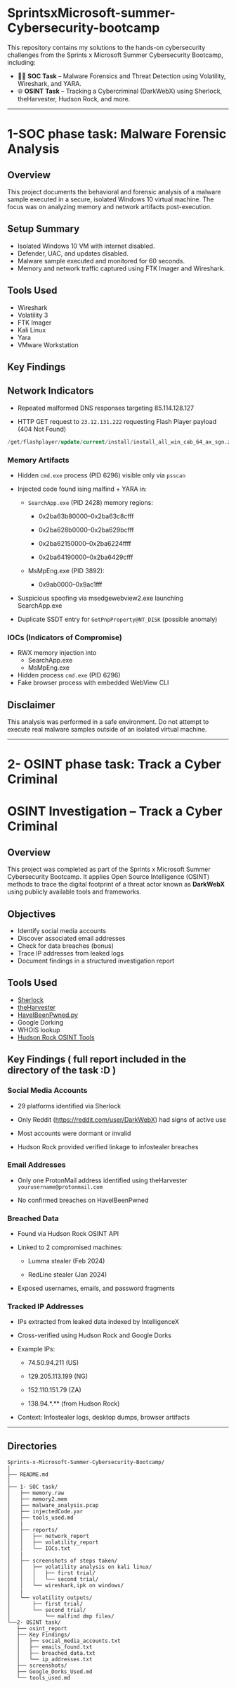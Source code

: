 # SprintsxMicrosoft-summer-Cybersecurity-bootcamp

This repository contains my solutions to the hands-on cybersecurity challenges from the Sprints x Microsoft Summer Cybersecurity Bootcamp, including:

- 🕵️‍♀️ **SOC Task** – Malware Forensics and Threat Detection using Volatility, Wireshark, and YARA.
- 🌐 **OSINT Task** – Tracking a Cybercriminal (DarkWebX) using Sherlock, theHarvester, Hudson Rock, and more.
---

# 1-SOC phase task: Malware Forensic Analysis

## Overview
This project documents the behavioral and forensic analysis of a malware sample executed in a secure, isolated Windows 10 virtual machine. The focus was on analyzing memory and network artifacts post-execution.

## Setup Summary
- Isolated Windows 10 VM with internet disabled.
- Defender, UAC, and updates disabled.
- Malware sample executed and monitored for 60 seconds.
- Memory and network traffic captured using FTK Imager and Wireshark.

## Tools Used
- Wireshark
- Volatility 3
- FTK Imager
- Kali Linux
- Yara
- VMware Workstation

## Key Findings

## Network Indicators
- Repeated malformed DNS responses targeting 85.114.128.127

- HTTP GET request to `23.12.131.222` requesting Flash Player payload (404 Not Found)
```sql
/get/flashplayer/update/current/install/install_all_win_cab_64_ax_sgn.z
```

### Memory Artifacts
- Hidden `cmd.exe` process (PID 6296) visible only via `psscan`
- Injected code found ising malfind + YARA in:

    - `SearchApp.exe` (PID 2428) memory regions:

        - 0x2ba63b80000–0x2ba63c8cfff

        - 0x2ba628b0000–0x2ba629bcfff

        - 0x2ba62150000–0x2ba6224ffff

        - 0x2ba64190000–0x2ba6429cfff

    - MsMpEng.exe (PID 3892):

        - 0x9ab0000–0x9ac1fff

- Suspicious spoofing via msedgewebview2.exe launching SearchApp.exe
- Duplicate SSDT entry for `GetPnpProperty@NT_DISK` (possible anomaly)

### IOCs (Indicators of Compromise)
- RWX memory injection into 
    - SearchApp.exe
    - MsMpEng.exe
- Hidden process `cmd.exe` (PID 6296)
- Fake browser process with embedded WebView CLI


## Disclaimer
This analysis was performed in a safe environment. Do not attempt to execute real malware samples outside of an isolated virtual machine.




---
# 2- OSINT phase task: Track a Cyber Criminal

# OSINT Investigation – Track a Cyber Criminal

## Overview
This project was completed as part of the Sprints x Microsoft Summer Cybersecurity Bootcamp. It applies Open Source Intelligence (OSINT) methods to trace the digital footprint of a threat actor known as **DarkWebX** using publicly available tools and frameworks.

## Objectives
- Identify social media accounts
- Discover associated email addresses
- Check for data breaches (bonus)
- Trace IP addresses from leaked logs
- Document findings in a structured investigation report

## Tools Used
- [Sherlock](https://github.com/sherlock-project/sherlock)
- [theHarvester](https://github.com/laramies/theHarvester)
- [HaveIBeenPwned.py](https://github.com/cheetz/HaveIBeenPwned)
- Google Dorking
- WHOIS lookup
- [Hudson Rock OSINT Tools](https://cavalier.hudsonrock.com)

## Key Findings  ( full report included in the directory of the task :D )
### Social Media Accounts

- 29 platforms identified via Sherlock

- Only Reddit (https://reddit.com/user/DarkWebX) had signs of active use

- Most accounts were dormant or invalid

- Hudson Rock provided verified linkage to infostealer breaches

### Email Addresses

- Only one ProtonMail address identified using theHarvester `yourusername@protonmail.com` 

- No confirmed breaches on HaveIBeenPwned

### Breached Data

- Found via Hudson Rock OSINT API

- Linked to 2 compromised machines:

    - Lumma stealer (Feb 2024)

    - RedLine stealer (Jan 2024)

- Exposed usernames, emails, and password fragments

### Tracked IP Addresses

- IPs extracted from leaked data indexed by IntelligenceX

- Cross-verified using Hudson Rock and Google Dorks

- Example IPs:

    - 74.50.94.211 (US)

    - 129.205.113.199 (NG)

    - 152.110.151.79 (ZA)

    - 138.94.*.** (from Hudson Rock)

- Context: Infostealer logs, desktop dumps, browser artifacts


---
## Directories
```
Sprints-x-Microsoft-Summer-Cybersecurity-Bootcamp/
│
├── README.md
│
├── 1- SOC task/
│   ├── memory.raw
│   ├── memory2.mem
│   ├── malware_analysis.pcap
│   ├── injectedCode.yar
│   ├── tools_used.md
│   |
│   ├── reports/
│   │   ├── network_report
│   │   ├── volatility_report
│   │   └── IOCs.txt
│   |
│   ├── screenshots of steps taken/
│   │   ├── volatility analysis on kali linux/
│   │   │   ├── first trial/
│   │   │   └── second trial/
│   │   └── wireshark,ipk on windows/
│   |
│   └── volatility outputs/
│       ├── first trial/
│       └── second trial/
│           └── malfind dmp files/
└──2- OSINT task/
   ├── osint_report
   ├── Key Findings/
   │   ├── social_media_accounts.txt
   │   ├── emails_found.txt
   │   ├── breached_data.txt
   │   └── ip_addresses.txt
   ├── screenshots/
   ├── Google_Dorks_Used.md
   └── tools_used.md

```
